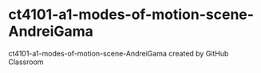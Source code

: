 # ct4101-a1-modes-of-motion-scene-AndreiGama
ct4101-a1-modes-of-motion-scene-AndreiGama created by GitHub Classroom